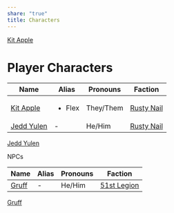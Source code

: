 ```yaml
---
share: "true"
title: Characters
---
```



[Kit Apple](./Rusty%20Nail/Kit%20Apple.md)

# Player Characters

| Name                                                | Alias                  | Pronouns  | Faction                                             |
| --------------------------------------------------- | ---------------------- | --------- | --------------------------------------------------- |
| [Kit Apple](./Rusty%20Nail/Kit%20Apple.md)   | <ul><li>Flex</li></ul> | They/Them | [Rusty Nail](./Rusty%20Nail/index.md) |
| [Jedd Yulen](./Rusty%20Nail/Jedd%20Yulen.md) | \-                     | He/Him    | [Rusty Nail](./Rusty%20Nail/index.md) |


[Jedd Yulen](./Rusty%20Nail/Jedd%20Yulen.md)



NPCs

| Name                           | Alias | Pronouns | Faction                                  |
| ------------------------------ | ----- | -------- | ---------------------------------------- |
| [Gruff](./Gruff.md) | \-    | He/Him   | [51st Legion](../Factions/51st%20Legion.md) |




[Gruff](./Gruff.md)

